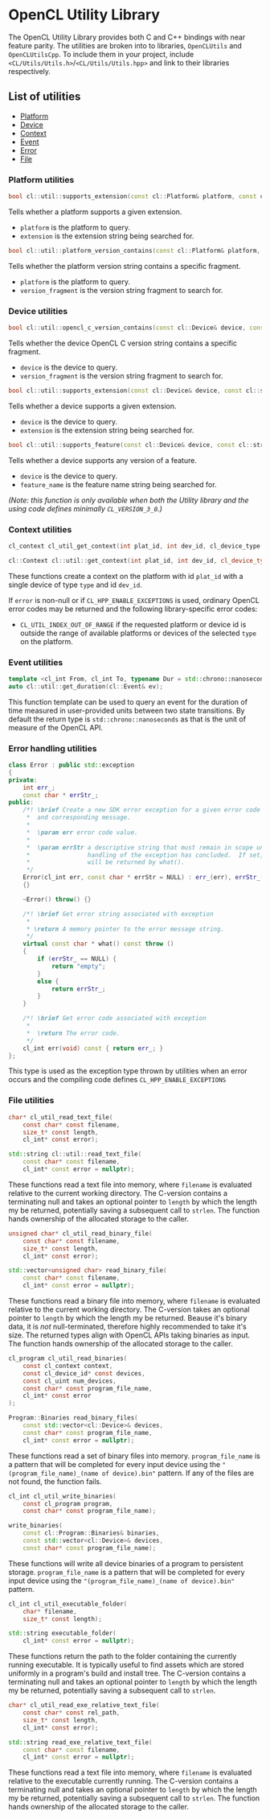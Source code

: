 # OpenCL Utility Library

The OpenCL Utility Library provides both C and C++ bindings with near feature parity. The utilities are broken into to libraries, `OpenCLUtils` and `OpenCLUtilsCpp`. To include them in your project, include `<CL/Utils/Utils.h>`/`<CL/Utils/Utils.hpp>` and link to their libraries respectively.

## List of utilities

- [Platform](#platform-utilities)
- [Device](#device-utilities)
- [Context](#context-utilities)
- [Event](#event-utilities)
- [Error](#error-handling-utilities)
- [File](#file-utilities)

### Platform utilities

```c++
bool cl::util::supports_extension(const cl::Platform& platform, const cl::string& extension);
```
Tells whether a platform supports a given extension.
- `platform` is the platform to query.
- `extension` is the extension string being searched for.

```c++
bool cl::util::platform_version_contains(const cl::Platform& platform, const cl::string& version_fragment);
```
Tells whether the platform version string contains a specific fragment.
- `platform` is the platform to query.
- `version_fragment` is the version string fragment to search for.

### Device utilities

```c++
bool cl::util::opencl_c_version_contains(const cl::Device& device, const cl::string& version_fragment);
```
Tells whether the device OpenCL C version string contains a specific fragment.
- `device` is the device to query.
- `version_fragment` is the version string fragment to search for.

```c++
bool cl::util::supports_extension(const cl::Device& device, const cl::string& extension);
```
Tells whether a device supports a given extension.
- `device` is the device to query.
- `extension` is the extension string being searched for.

```c++
bool cl::util::supports_feature(const cl::Device& device, const cl::string& feature_name);
```
Tells whether a device supports any version of a feature.
- `device` is the device to query.
- `feature_name` is the feature name string being searched for.

_(Note: this function is only available when both the Utility library and the using code defines minimally `CL_VERSION_3_0`.)_
### Context utilities

```c
cl_context cl_util_get_context(int plat_id, int dev_id, cl_device_type type, cl_int* error);
```
```c++
cl::Context cl::util::get_context(int plat_id, int dev_id, cl_device_type type, cl_int* error = nullptr);
```

These functions create a context on the platform with id `plat_id` with a single device of type `type` and id `dev_id`.

If `error` is non-null or if `CL_HPP_ENABLE_EXCEPTIONS` is used, ordinary OpenCL error codes may be returned and the following library-specific error codes:

- `CL_UTIL_INDEX_OUT_OF_RANGE` if the requested platform or device id is outside the range of available platforms or devices of the selected `type` on the platform.

### Event utilities

```c++
template <cl_int From, cl_int To, typename Dur = std::chrono::nanoseconds>
auto cl::util::get_duration(cl::Event& ev);
```

This function template can be used to query an event for the duration of time measured in user-provided units between two state transitions. By default the return type is `std::chrono::nanoseconds` as that is the unit of measure of the OpenCL API.

### Error handling utilities

```c++
class Error : public std::exception
{
private:
    int err_;
    const char * errStr_;
public:
    /*! \brief Create a new SDK error exception for a given error code
     *  and corresponding message.
     *
     *  \param err error code value.
     *
     *  \param errStr a descriptive string that must remain in scope until
     *                handling of the exception has concluded.  If set, it
     *                will be returned by what().
     */
    Error(cl_int err, const char * errStr = NULL) : err_(err), errStr_(errStr)
    {}

    ~Error() throw() {}

    /*! \brief Get error string associated with exception
     *
     * \return A memory pointer to the error message string.
     */
    virtual const char * what() const throw ()
    {
        if (errStr_ == NULL) {
            return "empty";
        }
        else {
            return errStr_;
        }
    }

    /*! \brief Get error code associated with exception
     *
     *  \return The error code.
     */
    cl_int err(void) const { return err_; }
};
```
This type is used as the exception type thrown by utilities when an error occurs and the compiling code defines `CL_HPP_ENABLE_EXCEPTIONS`

### File utilities

```c
char* cl_util_read_text_file(
    const char* const filename,
    size_t* const length,
    cl_int* const error);
```

```c++
std::string cl::util::read_text_file(
    const char* const filename,
    cl_int* const error = nullptr);
```

These functions read a text file into memory, where `filename` is evaluated relative to the current working directory. The C-version contains a terminating null and takes an optional pointer to `length` by which the length my be returned, potentially saving a subsequent call to `strlen`. The function hands ownership of the allocated storage to the caller.

```c
unsigned char* cl_util_read_binary_file(
    const char* const filename,
    size_t* const length,
    cl_int* const error);
```

```c++
std::vector<unsigned char> read_binary_file(
    const char* const filename,
    cl_int* const error = nullptr);
```

These functions read a binary file into memory, where `filename` is evaluated relative to the current working directory. The C-version takes an optional pointer to `length` by which the length my be returned. Beause it's binary data, it is _not_ null-terminated, therefore highly recommended to take it's size. The returned types align with OpenCL APIs taking binaries as input. The function hands ownership of the allocated storage to the caller.

```c
cl_program cl_util_read_binaries(
    const cl_context context,
    const cl_device_id* const devices,
    const cl_uint num_devices,
    const char* const program_file_name,
    cl_int* const error
);
```

```c++
Program::Binaries read_binary_files(
    const std::vector<cl::Device>& devices,
    const char* const program_file_name,
    cl_int* const error = nullptr);
```

These functions read a set of binary files into memory. `program_file_name` is a pattern that will be completed for every input device using the `"(program_file_name)_(name of device).bin"` pattern. If any of the files are not found, the function fails.

```c
cl_int cl_util_write_binaries(
    const cl_program program,
    const char* const program_file_name);
```

```c++
write_binaries(
    const cl::Program::Binaries& binaries,
    const std::vector<cl::Device>& devices,
    const char* const program_file_name);
```

These functions will write all device binaries of a program to persistent storage. `program_file_name` is a pattern that will be completed for every input device using the `"(program_file_name)_(name of device).bin"` pattern.

```c
cl_int cl_util_executable_folder(
    char* filename,
    size_t* const length);
```

```c++
std::string executable_folder(
    cl_int* const error = nullptr);
```

These functions return the path to the folder containing the currently running executable. It is typically useful to find assets which are stored uniformly in a program's build and install tree. The C-version contains a terminating null and takes an optional pointer to `length` by which the length my be returned, potentially saving a subsequent call to `strlen`.

```c
char* cl_util_read_exe_relative_text_file(
    const char* const rel_path,
    size_t* const length,
    cl_int* const error);
```

```c++
std::string read_exe_relative_text_file(
    const char* const filename,
    cl_int* const error = nullptr);
```

These functions read a text file into memory, where `filename` is evaluated relative to the executable currently running. The C-version contains a terminating null and takes an optional pointer to `length` by which the length my be returned, potentially saving a subsequent call to `strlen`. The function hands ownership of the allocated storage to the caller.
